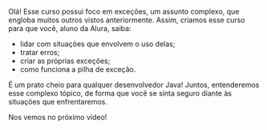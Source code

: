 

Olá! Esse curso possui foco em exceções, um assunto complexo, que engloba muitos outros vistos anteriormente. Assim, criamos esse curso para que você, aluno da Alura, saiba:

* lidar com situações que envolvem o uso delas;
* tratar erros;
* criar as próprias exceções;
* como funciona a pilha de exceção.

É um prato cheio para qualquer desenvolvedor Java! Juntos, entenderemos esse complexo tópico, de forma que você se sinta seguro diante às situações que enfrentaremos.

Nos vemos no próximo vídeo!
